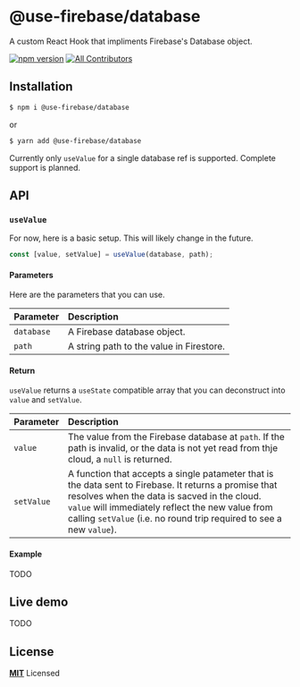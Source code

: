 # @use-firebase/database

A custom React Hook that impliments Firebase's Database object.

[![npm version](https://badge.fury.io/js/%40use-firebase%2Fdatabase.svg)](https://badge.fury.io/js/%40use-firebase%2Fdatabase)
[![All Contributors](https://img.shields.io/badge/all_contributors-1-orange.svg?style=flat-square)](#contributors)

## Installation

```bash
$ npm i @use-firebase/database
```

or

```bash
$ yarn add @use-firebase/database
```

Currently only `useValue` for a single database ref is supported.
Complete support is planned.

## API

### `useValue`

For now, here is a basic setup. This will likely change in the future.

```js
const [value, setValue] = useValue(database, path);
```

#### Parameters

Here are the parameters that you can use.

| Parameter  | Description                              |
| :--------- | :--------------------------------------- |
| `database` | A Firebase database object.              |
| `path`     | A string path to the value in Firestore. |

#### Return

`useValue` returns a `useState` compatible array that you can deconstruct into `value` and `setValue`.

| Parameter  | Description                                                                                                                                                                                                                                                                       |
| :--------- | :-------------------------------------------------------------------------------------------------------------------------------------------------------------------------------------------------------------------------------------------------------------------------------- |
| `value`    | The value from the Firebase database at `path`. If the path is invalid, or the data is not yet read from thje cloud, a `null` is returned.                                                                                                                                        |
| `setValue` | A function that accepts a single patameter that is the data sent to Firebase. It returns a promise that resolves when the data is sacved in the cloud. `value` will immediately reflect the new value from calling `setValue` (i.e. no round trip required to see a new `value`). |

#### Example

TODO

## Live demo

TODO

## License

**[MIT](LICENSE)** Licensed
